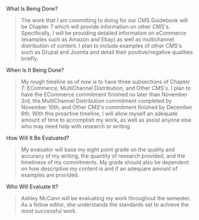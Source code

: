 What Is Being Done?
> The work that I am committing to doing for our CMS Guidebook will be Chapter 7 which will provide information on other CMS's. Specifically, I will be providing detailed information on eCommerce (examples such as Amazon and Ebay) as well as multichannel distribution of content.
> I plan to include examples of other CMS's such as Drupal and Joomla and detail their positive/negative qualities briefly.

When Is It Being Done?
> My rough timeline as of now is to have three subsections of Chapter 7: ECommerce, MultiChannel Distribution, and Other CMS's. I plan to have the ECommerce commitment finished no later than November 3rd, the MultiChannel Distribution commitment completed by November 10th, and Other CMS's commitment finished by December 6th. 
> With this proactive timeline, I will allow myself an adequate amount of time to accomplish my work, as well as assist anyone else who may need help with research or writing.

How Will It Be Evaluated?
> My evaluator will base my eight point grade on the quality and accuracy of my writing, the quantity of research provided, and the timeliness of my commitments. 
> My grade should also be dependent on how descriptive my content is and if an adequare amount of examples are provided.

Who Will Evaluate It?
> Ashley McCann will be evaluating my work throughout the semester. As a fellow editor, she understands the standards set to achieve the most successful work.
